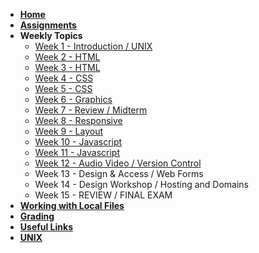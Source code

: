 <!-- docs/_sidebar.md -->

* [**Home**](/)
* [**Assignments**](assignments.md)
* **Weekly Topics**
    * [Week 1 - Introduction / UNIX](week-1/)
    * [Week 2 - HTML](week-2/)
    * [Week 3 - HTML](week-3/)
    * [Week 4 - CSS](week-4/)
    * [Week 5 - CSS](week-5/)
    * [Week 6 - Graphics](week-6/)
    * [Week 7 - Review / Midterm](week-7/)
    * [Week 8 - Responsive](week-8/)
    * [Week 9 - Layout](week-9/)
    * [Week 10 - Javascript](week-10/)
    * [Week 11 - Javascript](week-11/)
    * [Week 12 - Audio Video / Version Control](week-12/)
    * Week 13 - Design & Access / Web Forms
    * Week 14 - Design Workshop / Hosting and Domains
    * Week 15 - REVIEW / FINAL EXAM
* [**Working with Local Files**](local-files.md)
* [**Grading**](grading.md)
* [**Useful Links**](links.md)
* [**UNIX**](unix.md)
